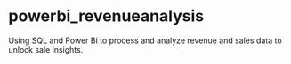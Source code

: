 # powerbi_revenueanalysis
Using SQL and Power Bi to process and analyze revenue and sales data to unlock sale insights.
